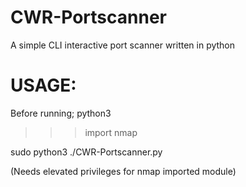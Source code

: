 # CWR-Portscanner
A simple CLI interactive port scanner written in python



# USAGE: 
Before running;
python3
>>> import nmap

sudo python3 ./CWR-Portscanner.py                             


(Needs elevated privileges for nmap imported module)
